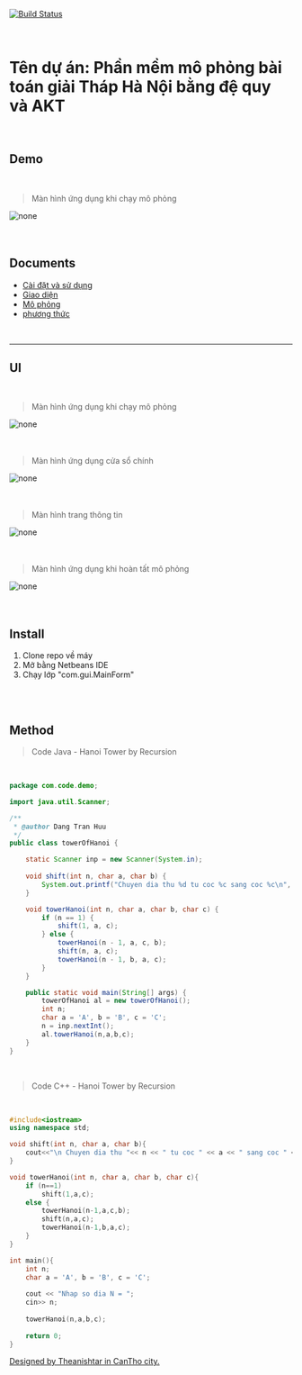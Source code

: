 [![Build Status](https://travis-ci.org/joemccann/dillinger.svg?branch=master)](https://tranhuudang.cf)
<br/>

<br/>


# Tên dự án: Phần mềm mô phỏng bài toán giải Tháp Hà Nội bằng đệ quy và AKT

<br/>

## Demo


<br>

>Màn hình ứng dụng khi chạy mô phỏng

<img src="https://raw.githubusercontent.com/echhoclaptrinh/Image/main/tower-of-Hanoi-simulasion/simulation.gif" title="" alt="none" >

<br>

<br>

<br>

## Documents
- [Cài đặt và sử dụng](#install)
- [Giao diện](#ui)
- [Mô phỏng](#demo)
- [phương thức](#method)

<br>

<hr>

## UI


<br>



>Màn hình ứng dụng khi chạy mô phỏng

<img src="https://raw.githubusercontent.com/echhoclaptrinh/Image/main/tower-of-Hanoi-simulasion/simulation.gif" title="" alt="none" >

<br>

<br>

<br>

>Màn hình ứng dụng cửa sổ chính

<img src="https://raw.githubusercontent.com/echhoclaptrinh/Image/main/tower-of-Hanoi-simulasion/main.png" title="" alt="none" >

<br>

<br>

<br>

>Màn hình trang thông tin

<img src="https://raw.githubusercontent.com/echhoclaptrinh/Image/main/tower-of-Hanoi-simulasion/infor.png" title="" alt="none" >

<br>

<br>

<br>

>Màn hình ứng dụng khi hoàn tất mô phỏng

<img src="https://raw.githubusercontent.com/echhoclaptrinh/Image/main/tower-of-Hanoi-simulasion/done.png" title="" alt="none" >

<br>

<br>

<br>

## Install

1. Clone repo về máy
2. Mở bằng Netbeans IDE
3. Chạy lớp "com.gui.MainForm"

<br/>

<br/>

## Method

>Code Java - Hanoi Tower by Recursion

<br>

```java
package com.code.demo;

import java.util.Scanner;

/**
 * @author Dang Tran Huu
 */
public class towerOfHanoi {

    static Scanner inp = new Scanner(System.in);
    
    void shift(int n, char a, char b) {
        System.out.printf("Chuyen dia thu %d tu coc %c sang coc %c\n", n, a, b);
    }

    void towerHanoi(int n, char a, char b, char c) {
        if (n == 1) {
            shift(1, a, c);
        } else {
            towerHanoi(n - 1, a, c, b);
            shift(n, a, c);
            towerHanoi(n - 1, b, a, c);
        }
    }

    public static void main(String[] args) {
        towerOfHanoi al = new towerOfHanoi();
        int n;
        char a = 'A', b = 'B', c = 'C';
        n = inp.nextInt();
        al.towerHanoi(n,a,b,c);
    }
}

```
<br/>

>Code C++ - Hanoi Tower by Recursion

<br>

```cpp
#include<iostream>
using namespace std;

void shift(int n, char a, char b){
	cout<<"\n Chuyen dia thu "<< n << " tu coc " << a << " sang coc " << b;
}

void towerHanoi(int n, char a, char b, char c){
	if (n==1)
		shift(1,a,c);
	else {
		towerHanoi(n-1,a,c,b);
		shift(n,a,c);
		towerHanoi(n-1,b,a,c);
	}
}

int main(){
	int n;
	char a = 'A', b = 'B', c = 'C';
	
	cout << "Nhap so dia N = ";
	cin>> n;
	
	towerHanoi(n,a,b,c);
	
	return 0;
}

```


[Designed by Theanishtar in CanTho city.](tranhuudang.cf)
